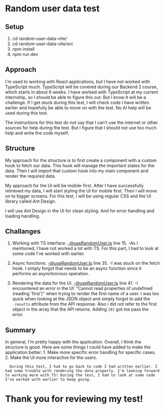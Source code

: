 # Random user data test

## Setup

1. cd random-user-data-vite/
2. cd random-user-data-vite/src
3. npm install
4. npm run dev

## Approach

I'm used to working with React applications, but I have not worked with TypeScript much. TypeScript will be covered during our Backend 2 course, which starts in about 6 weeks. I have worked with TypeScript at my current internship, so I should be able to figure this out. But I know it will be a challenge. If I get stuck during this test, I will check code I have written earlier and hopefully be able to move on with the test. No AI help will be used during this test.

The instructions for this test do not say that I can't use the internet or other sources for help during the test. But I figure that I should not use too much help and write the code myself.

## Structure

My approach for the structure is to first create a component with a custom hook to fetch our data. This hook will manage the important states for the data. Then I will import that custom hook into my main component and render the required data.

My approach for the UI will be mobile-first. After I have successfully retrieved my data, I will start styling the UI for mobile first. Then I will move on to bigger screens. For this test, I will be using regular CSS and the UI library called Ant Design.

I will use Ant Design in the UI for clean styling. And for error handling and loading handling.

## Challanges

1. Working with TS interface.
   -@useRandomUser.ts line 15.
   -As I mentioned, I have not worked a lot with TS. For this part, I had to look at some code I've worked with earlier.

2. Async functions.
   -@useRandomUser.ts line 35.
   -I was stuck on the fetch hook. I simply forgot that needs to be an async function since it performs an asynchronous operation.

3. Rendering the data for the UI.
   -@useRandomUser.ts line 41.
   -I encountered an error in the UI: "Cannot read properties of undefined (reading 'first')" when trying to render the first name of a user. I was too quick when looking at the JSON object and simply forgot to add the `.results` attribute from the API response.
   Also i did not refer to the first object in the array that the API returns. Adding `[0]` got me pass the error.

## Summary

In general, I'm pretty happy with the application. Overall, I think the structure is good. Here are some things I could have added to make the application better: 1. Make more specific error handling for specific cases. 2. Make the UI more interactive for the users.

      During this test, I had to go back to code I had written earlier. I had some trouble with rendering the data properly. I'm looking forward to working more with TS! During the test, I had to look at some code I've worked with earlier to keep going.

# Thank you for reviewing my test!
